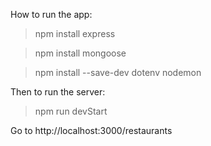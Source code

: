 How to run the app:

> npm install express

> npm install mongoose

> npm install --save-dev dotenv nodemon

Then to run the server:

> npm run devStart

Go to http://localhost:3000/restaurants
